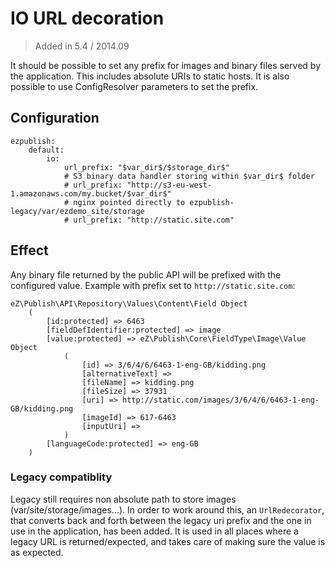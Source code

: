 # IO URL decoration

> Added in 5.4 / 2014.09

It should be possible to set any prefix for images and binary files served by the application.
This includes absolute URIs to static hosts. It is also possible to use ConfigResolver parameters to set the prefix.

## Configuration
```
ezpublish:
	default:
		io:
			url_prefix: "$var_dir$/$storage_dir$"
			# S3 binary data handler storing within $var_dir$ folder
			# url_prefix: "http://s3-eu-west-1.amazonaws.com/my.bucket/$var_dir$"
			# nginx pointed directly to ezpublish-legacy/var/ezdemo_site/storage
			# url_prefix: "http://static.site.com"
```

## Effect
Any binary file returned by the public API will be prefixed with the configured value. Example with prefix set to `http://static.site.com`:
```
eZ\Publish\API\Repository\Values\Content\Field Object
    (
        [id:protected] => 6463
        [fieldDefIdentifier:protected] => image
        [value:protected] => eZ\Publish\Core\FieldType\Image\Value Object
            (
                [id] => 3/6/4/6/6463-1-eng-GB/kidding.png
                [alternativeText] =>
                [fileName] => kidding.png
                [fileSize] => 37931
                [uri] => http://static.com/images/3/6/4/6/6463-1-eng-GB/kidding.png
                [imageId] => 617-6463
                [inputUri] =>
            )
        [languageCode:protected] => eng-GB
    )
```


### Legacy compatiblity
Legacy still requires non absolute path to store images (var/site/storage/images...). In order to work around this, an
`UrlRedecorator`, that converts back and forth between the legacy uri prefix and the one in use in the application, has
been added. It is used in all places where a legacy URL is returned/expected, and takes care of making sure the value
is as expected.
